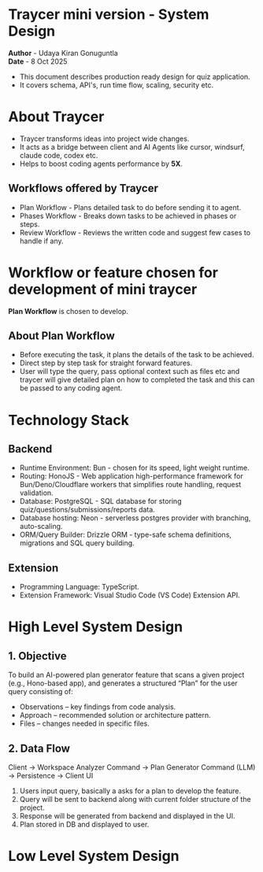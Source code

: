 # Traycer mini version - System Design

**Author** - Udaya Kiran Gonuguntla \
**Date** - 8 Oct 2025

- This document describes production ready design for quiz application.
- It covers schema, API's, run time flow, scaling, security etc.

# About Traycer
- Traycer transforms ideas into project wide changes.
- It acts as a bridge between client and AI Agents like cursor, windsurf, claude code, codex etc.
- Helps to boost coding agents performance by **5X**.

## Workflows offered by Traycer
- Plan Workflow - Plans detailed task to do before sending it to agent.
- Phases Workflow - Breaks down tasks to be achieved in phases or steps.
- Review Workflow - Reviews the written code and suggest few cases to handle if any.

# Workflow or feature chosen for development of mini traycer
**Plan Workflow** is chosen to develop.

## About Plan Workflow
- Before executing the task, it plans the details of the task to be achieved.
- Direct step by step task for straight forward features.
- User will type the query, pass optional context such as files etc and traycer will give detailed plan on how to completed the task and this can be passed to any coding agent.

# Technology Stack

## Backend
- Runtime Environment: Bun - chosen for its speed, light weight runtime.
- Routing: HonoJS - Web application high-performance framework for Bun/Deno/Cloudflare workers that simplifies route handling, request validation.
- Database: PostgreSQL - SQL database for storing quiz/questions/submissions/reports data.
- Database hosting: Neon - serverless postgres provider with branching, auto-scaling.
- ORM/Query Builder: Drizzle ORM - type-safe schema definitions, migrations and SQL query building.

## Extension
- Programming Language: TypeScript.
- Extension Framework: Visual Studio Code (VS Code) Extension API.

# High Level System Design

## 1. Objective

To build an AI-powered plan generator feature that scans a given project (e.g., Hono-based app), and generates a structured “Plan” for the user query consisting of:
- Observations – key findings from code analysis.
- Approach – recommended solution or architecture pattern.
- Files – changes needed in specific files.

## 2. Data Flow

Client → Workspace Analyzer Command → Plan Generator Command (LLM) → Persistence → Client UI

1. Users input query, basically a asks for a plan to develop the feature.
2. Query will be sent to backend along with current folder structure of the project.
3. Response will be generated from backend and displayed in the UI.
4. Plan stored in DB and displayed to user.

# Low Level System Design


